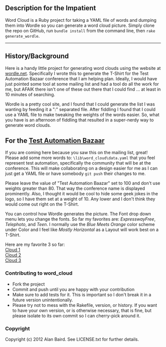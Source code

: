 Description for the Impatient
-----------------------------

Word Cloud is a Ruby project for taking a YAML file of words and dumping them into Wordle so you can generate a
word cloud picture.  Simply clone the repo on GitHub, run `bundle install` from the command line, then
`rake generate_wordle`.
  
  
***  

History/Background
------------------

Here is a handy little project for generating word clouds using the website at [wordle.net](http://wordle.net).  Specifically I
wrote this to generate the T-Shirt for the Test Automation Bazaar conference that I am helping plan.  Ideally,
I would have just pointed some tool at some mailing list and had a tool do all the work for me, but AFAIK there
isn't one of these out there that I could find ... at least in 10 minutes of searching.

Wordle is a pretty cool site, and I found that I could generate the list I was wanting by feeding it a ":"
separated file.  After fiddling I found that I could use a YAML file to make tweaking the weights of the words easier.
So, what you have is an afternoon of fiddling that resulted in a super-nerdy way to generate word clouds.

For the [Test Automation Bazaar](http://watir.com/category/test-automation-bazaar/)
-----------------------------------------------------------------------------------

If you are coming here because you saw this on the mailing list, great!  Please add some more words to: `\lib\word_cloud\data.yaml`
that you feel represent test automation, specifically the community that will be at the conference.  This will make
collaborating on a design easier for me as I can just get a YAML file or have somebody `git push` their changes to me.

Please leave the value of "Test Automation Baazar" set to 100 and don't use weights greater than 80.  That
way the conference name is displayed prominently.  Also, I thought it would be cool to hide some geek jokes
in the logo, so I have them set at a weight of 10.  Any lower and I don't think they would come out right
on the T-Shirt.

You can control how Wordle generates the picture.  The Font drop down menu lets you change the fonts.  So far
my favorites are: *ExpresswayFree*, *Telephoto*, and *Teen*.  I normally use the *Blue Meets Orange* color scheme under
Color and I feel like *Mostly Horizontal* as a Layout will work best on a T-Shirt.

Here are my favorite 3 so far:  
[Cloud 1](http://www.wordle.net/show/wrdl/4707634/Test_Automation_Bazaar_2012)  
[Cloud 2](http://www.wordle.net/show/wrdl/4707961/Test_Automation_Bazaar_2)  
[Cloud 3](http://www.wordle.net/show/wrdl/4708002/Test_Automation_Bazaar_2012_%233)  


### Contributing to word_cloud

* Fork the project
* Commit and push until you are happy with your contribution
* Make sure to add tests for it. This is important so I don't break it in a future version unintentionally.
* Please try not to mess with the Rakefile, version, or history. If you want to have your own version, or is otherwise necessary, that is fine, but please isolate to its own commit so I can cherry-pick around it.

### Copyright

Copyright (c) 2012 Alan Baird. See LICENSE.txt for
further details.
